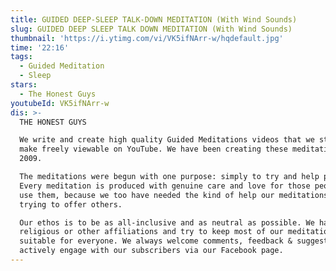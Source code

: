 ```yaml
---
title: GUIDED DEEP-SLEEP TALK-DOWN MEDITATION (With Wind Sounds)
slug: GUIDED DEEP SLEEP TALK DOWN MEDITATION (With Wind Sounds)
thumbnail: 'https://i.ytimg.com/vi/VK5ifNArr-w/hqdefault.jpg'
time: '22:16'
tags:
  - Guided Meditation
  - Sleep
stars:
  - The Honest Guys
youtubeId: VK5ifNArr-w
dis: >-
  THE HONEST GUYS

  We write and create high quality Guided Meditations videos that we strive to
  make freely viewable on YouTube. We have been creating these meditations since
  2009. 

  The meditations were begun with one purpose: simply to try and help people.
  Every meditation is produced with genuine care and love for those people who
  use them, because we too have needed the kind of help our meditations are
  trying to offer others.

  Our ethos is to be as all-inclusive and as neutral as possible. We have no
  religious or other affiliations and try to keep most of our meditations
  suitable for everyone. We always welcome comments, feedback & suggestions and
  actively engage with our subscribers via our Facebook page.
---
```


